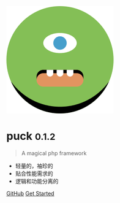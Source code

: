 ![logo](_asset/puck.svg)

# puck <small>0.1.2</small>

> A magical php framework

- 轻量的，袖珍的
- 贴合性能需求的
- 逻辑和功能分离的


[GitHub](https://github.com/rozbo/puck)
[Get Started](#puck)